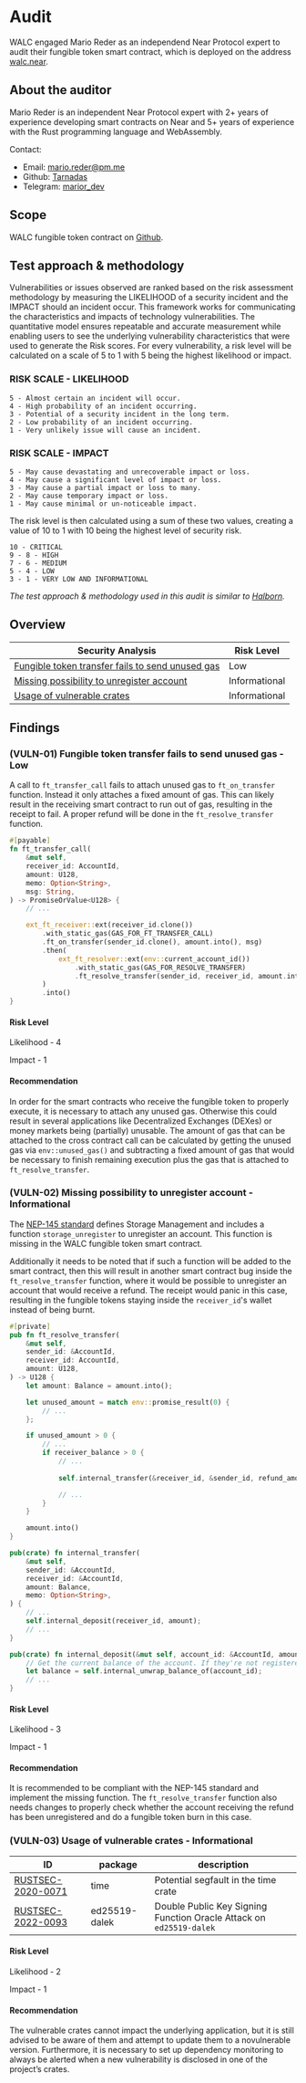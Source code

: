 # Audit

WALC engaged Mario Reder as an independend Near Protocol expert to audit their fungible token smart contract, which is deployed on the address [walc.near](https://nearblocks.io/address/walc.near).

## About the auditor

Mario Reder is an independent Near Protocol expert with 2+ years of experience developing smart contracts on Near and 5+ years of experience with the Rust programming language and WebAssembly.

Contact:

- Email: mario.reder@pm.me
- Github: [Tarnadas](https://github.com/Tarnadas)
- Telegram: [marior_dev](https://t.me/marior_dev)

## Scope

WALC fungible token contract on [Github](https://github.com/walc-labs/walcft).

## Test approach & methodology

Vulnerabilities or issues observed are ranked based on the risk assessment methodology by measuring the LIKELIHOOD of a security incident and the IMPACT should an incident occur.
This framework works for communicating the characteristics and impacts of technology vulnerabilities.
The quantitative model ensures repeatable and accurate measurement while enabling users to see the underlying vulnerability characteristics that were used to generate the Risk scores.
For every vulnerability, a risk level will be calculated on a scale of 5 to 1 with 5 being the highest likelihood or impact.

### RISK SCALE - LIKELIHOOD

```
5 - Almost certain an incident will occur.
4 - High probability of an incident occurring.
3 - Potential of a security incident in the long term.
2 - Low probability of an incident occurring.
1 - Very unlikely issue will cause an incident.
```

### RISK SCALE - IMPACT

```
5 - May cause devastating and unrecoverable impact or loss.
4 - May cause a significant level of impact or loss.
3 - May cause a partial impact or loss to many.
2 - May cause temporary impact or loss.
1 - May cause minimal or un-noticeable impact.
```

The risk level is then calculated using a sum of these two values, creating
a value of 10 to 1 with 10 being the highest level of security risk.

```
10 - CRITICAL
9 - 8 - HIGH
7 - 6 - MEDIUM
5 - 4 - LOW
3 - 1 - VERY LOW AND INFORMATIONAL
```

_The test approach & methodology used in this audit is similar to [Halborn](https://www.halborn.com/)._

## Overview

| Security Analysis | Risk Level |
|--|--|
| [Fungible token transfer fails to send unused gas](#vuln-01-fungible-token-transfer-fails-to-send-unused-gas---low) | Low |
| [Missing possibility to unregister account](#vuln-02-missing-possibility-to-unregister-account---informational) | Informational |
| [Usage of vulnerable crates](#vuln-03-usage-of-vulnerable-crates---informational) | Informational |

## Findings

### (VULN-01) Fungible token transfer fails to send unused gas - Low

A call to `ft_transfer_call` fails to attach unused gas to `ft_on_transfer` function.
Instead it only attaches a fixed amount of gas.
This can likely result in the receiving smart contract to run out of gas, resulting in the receipt to fail.
A proper refund will be done in the `ft_resolve_transfer` function.

```rs
#[payable]
fn ft_transfer_call(
    &mut self,
    receiver_id: AccountId,
    amount: U128,
    memo: Option<String>,
    msg: String,
) -> PromiseOrValue<U128> {
    // ...

    ext_ft_receiver::ext(receiver_id.clone())
        .with_static_gas(GAS_FOR_FT_TRANSFER_CALL)
        .ft_on_transfer(sender_id.clone(), amount.into(), msg)
        .then(
            ext_ft_resolver::ext(env::current_account_id())
                .with_static_gas(GAS_FOR_RESOLVE_TRANSFER)
                .ft_resolve_transfer(sender_id, receiver_id, amount.into()),
        )
        .into()
}
```

<h4 id="vuln01-risk-level">Risk Level</h4>

Likelihood - 4

Impact - 1

<h4 id="vuln01-recommendation">Recommendation</h4>

In order for the smart contracts who receive the fungible token to properly execute, it is necessary to attach any unused gas. Otherwise this could result in several applications like Decentralized Exchanges (DEXes) or money markets being (partially) unusable.
The amount of gas that can be attached to the cross contract call can be calculated by getting the unused gas via `env::unused_gas()` and subtracting a fixed amount of gas that would be necessary to finish remaining execution plus the gas that is attached to `ft_resolve_transfer`.

### (VULN-02) Missing possibility to unregister account - Informational

The [NEP-145 standard](https://github.com/near/NEPs/blob/master/neps/nep-0145.md) defines Storage Management and includes a function `storage_unregister` to unregister an account. This function is missing in the WALC fungible token smart contract.

Additionally it needs to be noted that if such a function will be added to the smart contract, then this will result in another smart contract bug inside the `ft_resolve_transfer` function, where it would be possible to unregister an account that would receive a refund. The receipt would panic in this case, resulting in the fungible tokens staying inside the `receiver_id`'s wallet instead of being burnt.

```rs
#[private]
pub fn ft_resolve_transfer(
    &mut self,
    sender_id: &AccountId,
    receiver_id: AccountId,
    amount: U128,
) -> U128 {
    let amount: Balance = amount.into();

    let unused_amount = match env::promise_result(0) {
        // ...
    };

    if unused_amount > 0 {
        // ...
        if receiver_balance > 0 {
            // ...
            
            self.internal_transfer(&receiver_id, &sender_id, refund_amount, Some("Refund".to_string()));

            // ...
        }
    }

    amount.into()
}

pub(crate) fn internal_transfer(
    &mut self,
    sender_id: &AccountId,
    receiver_id: &AccountId,
    amount: Balance,
    memo: Option<String>,
) {
    // ...
    self.internal_deposit(receiver_id, amount);
    // ...
}

pub(crate) fn internal_deposit(&mut self, account_id: &AccountId, amount: Balance) {
    // Get the current balance of the account. If they're not registered, panic.
    let balance = self.internal_unwrap_balance_of(account_id);
    // ...
}
```

<h4 id="vuln02-risk-level">Risk Level</h4

Likelihood - 3

Impact - 1

<h4 id="vuln02-recommendation">Recommendation</h4>

It is recommended to be compliant with the NEP-145 standard and implement the missing function. The `ft_resolve_transfer` function also needs changes to properly check whether the account receiving the refund has been unregistered and do a fungible token burn in this case.

### (VULN-03) Usage of vulnerable crates - Informational

| ID | package | description |
|--|--|--|
| [RUSTSEC-2020-0071](https://rustsec.org/advisories/RUSTSEC-2020-0071) | time | Potential segfault in the time crate |
| [RUSTSEC-2022-0093](https://rustsec.org/advisories/RUSTSEC-2022-0093) | ed25519-dalek | Double Public Key Signing Function Oracle Attack on `ed25519-dalek` |

<h4 id="vuln03-risk-level">Risk Level</h4>

Likelihood - 2

Impact - 1

<h4 id="vuln04-recommendation">Recommendation</h4>

The vulnerable crates cannot impact the underlying application, but it is still advised to be aware of them and attempt to update them to a novulnerable version.
Furthermore, it is necessary to set up dependency monitoring to always be alerted when a new vulnerability is disclosed in one of the project’s crates.
